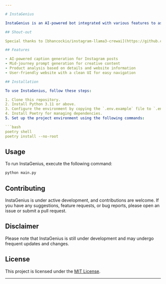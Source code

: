 ```yaml
---

# InstaGenius

InstaGenius is an AI-powered bot integrated with various features to assist with Instagram post generation and content creation tasks. It generates captions for Instagram posts and provides prompts for mid-journey or any image generator AI. Additionally, it analyzes product details and website information to generate comprehensive analyses. The output includes six descriptions: three for captions and three for mid-journey prompts.

## Shout-out

Special thanks to [bhancockio/instagram-llama3-crewai](https://github.com/bhancockio/instagram-llama3-crewai.git) for providing the main project code. InstaGenius utilizes this codebase and extends its functionality with a user-friendly website and a clean UI, making it accessible to users without coding knowledge.

## Features

- AI-powered caption generation for Instagram posts
- Mid-journey prompt generation for creative content
- Product analysis based on details and website information
- User-friendly website with a clean UI for easy navigation

## Installation

To use InstaGenius, follow these steps:

1. Clone this repository.
2. Install Python 3.11 or above.
3. Configure the environment by copying the `.env.example` file to `.env` and inserting the required API keys.
4. Install Poetry for managing dependencies.
5. Set up the project environment using the following commands:

```bash
poetry shell
poetry install --no-root
```

## Usage

To run InstaGenius, execute the following command:

```bash
python main.py
```

## Contributing

InstaGenius is under active development, and contributions are welcome. If you have any suggestions, feature requests, or bug reports, please open an issue or submit a pull request.

## Disclaimer

Please note that InstaGenius is still under development and may undergo frequent updates and changes. 

## License

This project is licensed under the [MIT License](LICENSE).

---
```

